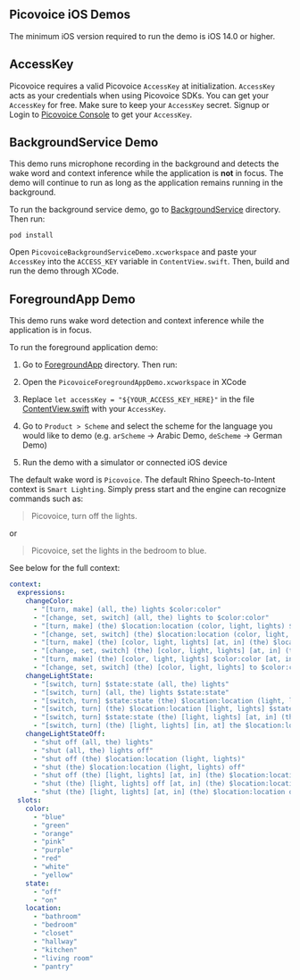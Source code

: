## Picovoice iOS Demos

The minimum iOS version required to run the demo is iOS 14.0 or higher.

## AccessKey

Picovoice requires a valid Picovoice `AccessKey` at initialization. `AccessKey` acts as your credentials when using Picovoice SDKs.
You can get your `AccessKey` for free. Make sure to keep your `AccessKey` secret.
Signup or Login to [Picovoice Console](https://console.picovoice.ai/) to get your `AccessKey`.

## BackgroundService Demo

This demo runs microphone recording in the background and detects the wake word and context inference while the application is **not** in focus. The demo will continue to run as long as the application remains running in the background.

To run the background service demo, go to [BackgroundService](./BackgroundService) directory. Then run:

```console
pod install
```

Open `PicovoiceBackgroundServiceDemo.xcworkspace` and paste your `AccessKey` into the `ACCESS_KEY` variable in `ContentView.swift`. Then, build and run the demo through XCode.

## ForegroundApp Demo

This demo runs wake word detection and context inference while the application is in focus. 

To run the foreground application demo:

1) Go to [ForegroundApp](./ForegroundApp) directory. Then run:

2) Open the `PicovoiceForegroundAppDemo.xcworkspace` in XCode

3) Replace `let accessKey = "${YOUR_ACCESS_KEY_HERE}"` in the file [ContentView.swift](./ForegroundApp/PicovoiceForegroundAppDemo/ContentView.swift) with your `AccessKey`.

4) Go to `Product > Scheme` and select the scheme for the language you would like to demo (e.g. `arScheme` -> Arabic Demo, `deScheme` -> German Demo)

5) Run the demo with a simulator or connected iOS device

The default wake word is `Picovoice`. The default Rhino Speech-to-Intent context is `Smart Lighting`. Simply press start and the engine can recognize commands such as:

> Picovoice, turn off the lights.

or

> Picovoice, set the lights in the bedroom to blue.

See below for the full context:

```yaml
context:
  expressions:
    changeColor:
      - "[turn, make] (all, the) lights $color:color"
      - "[change, set, switch] (all, the) lights to $color:color"
      - "[turn, make] (the) $location:location (color, light, lights) $color:color"
      - "[change, set, switch] (the) $location:location (color, light, lights) to $color:color"
      - "[turn, make] (the) [color, light, lights] [at, in] (the) $location:location $color:color"
      - "[change, set, switch] (the) [color, light, lights] [at, in] (the) $location:location to $color:color"
      - "[turn, make] (the) [color, light, lights] $color:color [at, in] (the) $location:location"
      - "[change, set, switch] (the) [color, light, lights] to $color:color [at, in] (the) $location:location"
    changeLightState:
      - "[switch, turn] $state:state (all, the) lights"
      - "[switch, turn] (all, the) lights $state:state"
      - "[switch, turn] $state:state (the) $location:location (light, lights)"
      - "[switch, turn] (the) $location:location [light, lights] $state:state"
      - "[switch, turn] $state:state (the) [light, lights] [at, in] (the) $location:location"
      - "[switch, turn] (the) [light, lights] [in, at] the $location:location $state:state"
    changeLightStateOff:
      - "shut off (all, the) lights"
      - "shut (all, the) lights off"
      - "shut off (the) $location:location (light, lights)"
      - "shut (the) $location:location (light, lights) off"
      - "shut off (the) [light, lights] [at, in] (the) $location:location"
      - "shut (the) [light, lights] off [at, in] (the) $location:location"
      - "shut (the) [light, lights] [at, in] (the) $location:location off"
  slots:
    color:
      - "blue"
      - "green"
      - "orange"
      - "pink"
      - "purple"
      - "red"
      - "white"
      - "yellow"
    state:
      - "off"
      - "on"
    location:
      - "bathroom"
      - "bedroom"
      - "closet"
      - "hallway"
      - "kitchen"
      - "living room"
      - "pantry"
```
